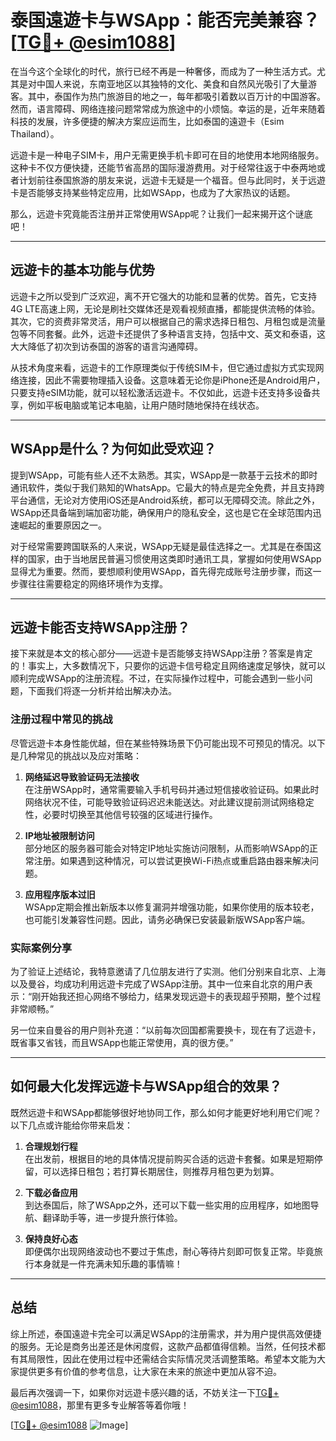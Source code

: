 # 泰国遠遊卡与WSApp：能否完美兼容？[[TG💪+ @esim1088](https://t.me/s/esim1088)]

在当今这个全球化的时代，旅行已经不再是一种奢侈，而成为了一种生活方式。尤其是对中国人来说，东南亚地区以其独特的文化、美食和自然风光吸引了大量游客。其中，泰国作为热门旅游目的地之一，每年都吸引着数以百万计的中国游客。然而，语言障碍、网络连接问题常常成为旅途中的小烦恼。幸运的是，近年来随着科技的发展，许多便捷的解决方案应运而生，比如泰国的遠遊卡（Esim Thailand）。

远遊卡是一种电子SIM卡，用户无需更换手机卡即可在目的地使用本地网络服务。这种卡不仅方便快捷，还能节省高昂的国际漫游费用。对于经常往返于中泰两地或者计划前往泰国旅游的朋友来说，远遊卡无疑是一个福音。但与此同时，关于远遊卡是否能够支持某些特定应用，比如WSApp，也成为了大家热议的话题。

那么，远遊卡究竟能否注册并正常使用WSApp呢？让我们一起来揭开这个谜底吧！

---

## 远遊卡的基本功能与优势

远遊卡之所以受到广泛欢迎，离不开它强大的功能和显著的优势。首先，它支持4G LTE高速上网，无论是刷社交媒体还是观看视频直播，都能提供流畅的体验。其次，它的资费非常灵活，用户可以根据自己的需求选择日租包、月租包或是流量包等不同套餐。此外，远遊卡还提供了多种语言支持，包括中文、英文和泰语，这大大降低了初次到访泰国的游客的语言沟通障碍。

从技术角度来看，远遊卡的工作原理类似于传统SIM卡，但它通过虚拟方式实现网络连接，因此不需要物理插入设备。这意味着无论你是iPhone还是Android用户，只要支持eSIM功能，就可以轻松激活远遊卡。不仅如此，远遊卡还支持多设备共享，例如平板电脑或笔记本电脑，让用户随时随地保持在线状态。

---

## WSApp是什么？为何如此受欢迎？

提到WSApp，可能有些人还不太熟悉。其实，WSApp是一款基于云技术的即时通讯软件，类似于我们熟知的WhatsApp。它最大的特点是完全免费，并且支持跨平台通信，无论对方使用iOS还是Android系统，都可以无障碍交流。除此之外，WSApp还具备端到端加密功能，确保用户的隐私安全，这也是它在全球范围内迅速崛起的重要原因之一。

对于经常需要跨国联系的人来说，WSApp无疑是最佳选择之一。尤其是在泰国这样的国家，由于当地居民普遍习惯使用这类即时通讯工具，掌握如何使用WSApp显得尤为重要。然而，要想顺利使用WSApp，首先得完成账号注册步骤，而这一步骤往往需要稳定的网络环境作为支撑。

---

## 远遊卡能否支持WSApp注册？

接下来就是本文的核心部分——远遊卡是否能够支持WSApp注册？答案是肯定的！事实上，大多数情况下，只要你的远遊卡信号稳定且网络速度足够快，就可以顺利完成WSApp的注册流程。不过，在实际操作过程中，可能会遇到一些小问题，下面我们将逐一分析并给出解决办法。

### 注册过程中常见的挑战

尽管远遊卡本身性能优越，但在某些特殊场景下仍可能出现不可预见的情况。以下是几种常见的挑战以及应对策略：

1. **网络延迟导致验证码无法接收**  
   在注册WSApp时，通常需要输入手机号码并通过短信接收验证码。如果此时网络状况不佳，可能导致验证码迟迟未能送达。对此建议提前测试网络稳定性，必要时切换至其他信号较强的区域进行操作。

2. **IP地址被限制访问**  
   部分地区的服务器可能会对特定IP地址实施访问限制，从而影响WSApp的正常注册。如果遇到这种情况，可以尝试更换Wi-Fi热点或重启路由器来解决问题。

3. **应用程序版本过旧**  
   WSApp定期会推出新版本以修复漏洞并增强功能，如果你使用的版本较老，也可能引发兼容性问题。因此，请务必确保已安装最新版WSApp客户端。

### 实际案例分享

为了验证上述结论，我特意邀请了几位朋友进行了实测。他们分别来自北京、上海以及曼谷，均成功利用远遊卡完成了WSApp注册。其中一位来自北京的用户表示：“刚开始我还担心网络不够给力，结果发现远遊卡的表现超乎预期，整个过程非常顺畅。”

另一位来自曼谷的用户则补充道：“以前每次回国都需要换卡，现在有了远遊卡，既省事又省钱，而且WSApp也能正常使用，真的很方便。”

---

## 如何最大化发挥远遊卡与WSApp组合的效果？

既然远遊卡和WSApp都能够很好地协同工作，那么如何才能更好地利用它们呢？以下几点或许能给你带来启发：

1. **合理规划行程**  
   在出发前，根据目的地的具体情况提前购买合适的远遊卡套餐。如果是短期停留，可以选择日租包；若打算长期居住，则推荐月租包更为划算。

2. **下载必备应用**  
   到达泰国后，除了WSApp之外，还可以下载一些实用的应用程序，如地图导航、翻译助手等，进一步提升旅行体验。

3. **保持良好心态**  
   即便偶尔出现网络波动也不要过于焦虑，耐心等待片刻即可恢复正常。毕竟旅行本身就是一件充满未知乐趣的事情嘛！

---

## 总结

综上所述，泰国遠遊卡完全可以满足WSApp的注册需求，并为用户提供高效便捷的服务。无论是商务出差还是休闲度假，这款产品都值得信赖。当然，任何技术都有其局限性，因此在使用过程中还需结合实际情况灵活调整策略。希望本文能为大家提供更多有价值的参考信息，让大家在未来的旅途中更加从容不迫。

最后再次强调一下，如果你对远遊卡感兴趣的话，不妨关注一下[TG💪+ @esim1088](https://t.me/s/esim1088)，那里有更多专业解答等着你哦！

[[TG💪+ @esim1088](https://t.me/s/esim1088) ![Image](https://i.postimg.cc/4NQfJmqS/Snipaste-2025-05-13-00-14-12.png)]